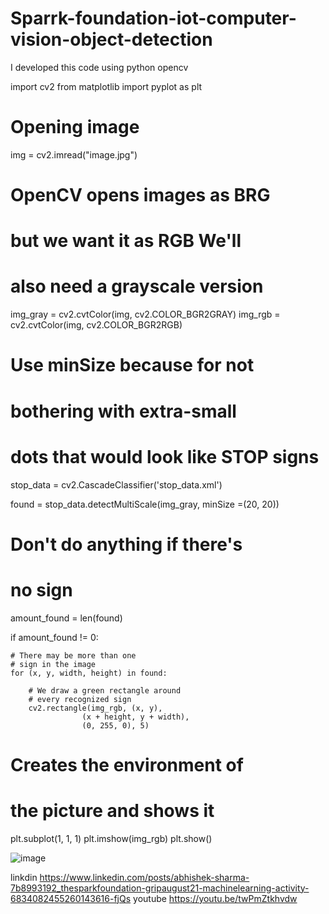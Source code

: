 

# Sparrk-foundation-iot-computer-vision-object-detection
I developed this code using python opencv 


import cv2
from matplotlib import pyplot as plt

# Opening image
img = cv2.imread("image.jpg")

# OpenCV opens images as BRG
# but we want it as RGB We'll
# also need a grayscale version
img_gray = cv2.cvtColor(img, cv2.COLOR_BGR2GRAY)
img_rgb = cv2.cvtColor(img, cv2.COLOR_BGR2RGB)


# Use minSize because for not
# bothering with extra-small
# dots that would look like STOP signs
stop_data = cv2.CascadeClassifier('stop_data.xml')

found = stop_data.detectMultiScale(img_gray,
								minSize =(20, 20))

# Don't do anything if there's
# no sign
amount_found = len(found)

if amount_found != 0:
	
	# There may be more than one
	# sign in the image
	for (x, y, width, height) in found:
		
		# We draw a green rectangle around
		# every recognized sign
		cv2.rectangle(img_rgb, (x, y),
					(x + height, y + width),
					(0, 255, 0), 5)
		
# Creates the environment of
# the picture and shows it
plt.subplot(1, 1, 1)
plt.imshow(img_rgb)
plt.show()

![image](https://user-images.githubusercontent.com/88370856/130054223-9739b347-502d-4263-9621-a24d41435835.jpg)

linkdin https://www.linkedin.com/posts/abhishek-sharma-7b8993192_thesparkfoundation-gripaugust21-machinelearning-activity-6834082455260143616-fjQs
youtube https://youtu.be/twPmZtkhvdw
